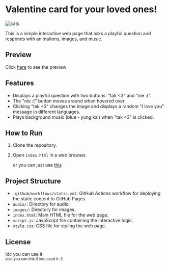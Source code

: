 # Valentine card for your loved ones!

<img alt="cats" src="https://github.com/kamemae/wompwomp/blob/main/images/cats/4.gif?raw=true">

This is a simple interactive web page that asks a playful question and responds with animations, images, and music.

## Preview
Click [here](https://kamemae.github.io/valentinecard/) to see the preview

## Features

- Displays a playful question with two buttons: "tak <3" and "nie :(".
- The "nie :(" button moves around when hovered over.
- Clicking "tak <3" changes the image and displays a random "I love you" message in different languages.
- Plays background music (blue - yung kai) when "tak <3" is clicked.

## How to Run

1. Clone the repository.
2. Open `index.html` in a web browser.
   
   or you can just use [this](https://kamemae.github.io/valentinecard/)

## Project Structure

- `.github/workflows/static.yml`: GitHub Actions workflow for deploying the static content to GitHub Pages.
- `audio/`: Directory for audio.
- `images/`: Directory for images.
- `index.html`: Main HTML file for the web page.
- `script.js`: JavaScript file containing the interactive logic.
- `style.css`: CSS file for styling the web page.

## License

Idc you can use it<br>
<sub>also you can lmk if you used it :3</sub>
